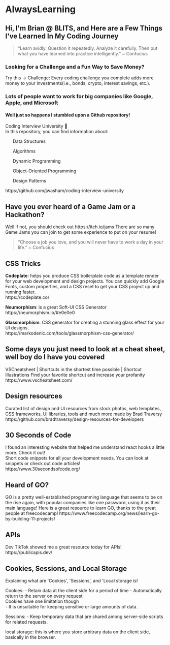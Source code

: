 # AlwaysLearning

<h2>Hi, I'm Brian @ BLITS, and Here are a Few Things I've Learned In My Coding Journey</h2>

<blockquote>“Learn avidly. Question it repeatedly. Analyze it carefully. Then put what you have learned into practice intelligently.” ~ Confucius</blockquote>

<h3 <b>Looking for a Challenge and a Fun Way to Save Money?</h3> </b> Try this -> Challenge:
Every coding challenge you complete adds more money to your investments(i.e., bonds, crypto, interest savings, etc.).

<h3>Lots of people want to work for big companies like Google, Apple, and Microsoft</h3> 
<h4> Well just so happens I stumbled upon a Github repository!</h4>
<p>Coding Interview University 🏫 <br>
  In this repository, you can find information about:
<ol> Data Structures </ol>
<ol> Algorithms  </ol>
<ol> Dynamic Programming  </ol>
<ol> Object-Oriented Programming  </ol>
<ol> Design Patterns  </ol>
https://github.com/jwasham/coding-interview-university
</p>

<h2>Have you ever heard of a Game Jam or a Hackathon?</h2>
<p>
  Well if not, you should check out https://itch.io/jams There are so many Game Jams you can join to get some experience to put on your resume!
</p>

<blockquote>“Choose a job you love, and you will never have to work a day in your life.” ~ Confucius</blockquote>

<h2>CSS Tricks</h2>
<p>
  <b>Codeplate</b>: helps you produce CSS boilerplate code as a template render for your web development and design projects. You can quickly add Google Fonts, custom properties, and a CSS reset to get your CSS project up and running faster. <br>
https://codeplate.co/
</p>
<p>
<B>Neumorphism</B>: is a great Soft-UI CSS Generator <br>
  https://neumorphism.io/#e0e0e0
</p>
<p>
 <b>Glassmorphism</b>: CSS generator for creating a stunning glass effect for your UI designs. <br>
  https://markodenic.com/tools/glassmorphism-css-generator/
</p>

<h2>Some days you just need to look at a cheat sheet, well boy do I have you covered</h2>
<p>
  VSCheatsheet | Shortcuts in the shortest time possible | Shortcut Illustrations
Find your favorite shortcut and increase your profanity
https://www.vscheatsheet.com/
</p>

<h2>Design resources</h2>
<p>
Curated list of design and UI resources from stock photos, web templates, CSS frameworks, UI libraries, tools and much more made by Brad Traversy <br>
https://github.com/bradtraversy/design-resources-for-developers
</p>

<h2>30 Seconds of Code</h2>
<p>
I found an interesting website that helped me understand react hooks a little more. Check it out! <br>
Short code snippets for all your development needs. You can look at snippets or check out code articles! <br>
https://www.30secondsofcode.org/
</p>

<h2>Heard of GO?</h2>
<p>
GO is a pretty well-established programming language that seems to be on the rise again, with popular companies like one password, using it as their main language!
Here is a great resource to learn GO, thanks to the great people at freecodecamp!
https://www.freecodecamp.org/news/learn-go-by-building-11-projects/
</p>

<h2>APIs</h2>
<p>
  Dev TikTok showed me a great resource today for APIs!
https://publicapis.dev/
</p>

<h2>Cookies, Sessions, and Local Storage</h2>
<p>
Explaining what are 'Cookies', 'Sessions', and 'Local storage is!
</p>
<p>
Cookies:
- Retain data at the client side for a period of time
- Automatically return to the server on every request <br>
Cookies have one limitation though <br>
- It is unsuitable for keeping sensitive or large amounts of data. 
</p>
<p>
Sessions:
- Keep temporary data that are shared among server-side scripts for related requests.
</p>
<p>
local storage: this is where you store arbitrary data on the client side, basically in the browser.
</p>

